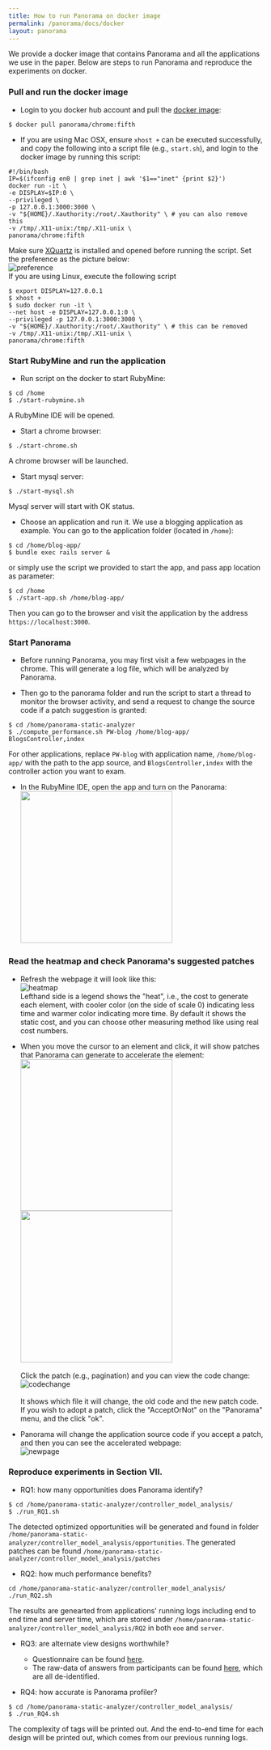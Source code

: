```yaml
---
title: How to run Panorama on docker image 
permalink: /panorama/docs/docker
layout: panorama 
---
```


<div class="container" markdown="1">
<div class="row" markdown="1">
<div class="col-md-12" markdown="1">

We provide a docker image that contains Panorama and all the applications we use in the paper.
Below are steps to run Panorama and reproduce the experiments on docker.

### Pull and run the docker image 
* Login to you docker hub account and pull the [docker image](https://cloud.docker.com/repository/docker/panorama/chrome):
```
$ docker pull panorama/chrome:fifth
```

* If you are using Mac OSX, ensure `xhost +` can be executed successfully, and copy the following into a script file (e.g., `start.sh`), and login to the docker image by running this script:
```
#!/bin/bash
IP=$(ifconfig en0 | grep inet | awk '$1=="inet" {print $2}')
docker run -it \
-e DISPLAY=$IP:0 \
--privileged \
-p 127.0.0.1:3000:3000 \
-v "${HOME}/.Xauthority:/root/.Xauthority" \ # you can also remove this
-v /tmp/.X11-unix:/tmp/.X11-unix \
panorama/chrome:fifth
```
Make sure [XQuartz](https://www.xquartz.org) is installed and opened before running the script. Set the preference as the picture below:<br/>
![preference](../screenshots/x.png)<br/>
If you are using Linux, execute the following script
```
$ export DISPLAY=127.0.0.1
$ xhost +
$ sudo docker run -it \
--net host -e DISPLAY=127.0.0.1:0 \
--privileged -p 127.0.0.1:3000:3000 \
-v "${HOME}/.Xauthority:/root/.Xauthority" \ # this can be removed
-v /tmp/.X11-unix:/tmp/.X11-unix \
panorama/chrome:fifth
```

### Start RubyMine and run the application
* Run script on the docker to start RubyMine:
```
$ cd /home
$ ./start-rubymine.sh
```
A RubyMine IDE will be opened.

* Start a chrome browser:
```
$ ./start-chrome.sh
```
A chrome browser will be launched.

* Start mysql server:
```
$ ./start-mysql.sh
```
Mysql server will start with OK status.

* Choose an application and run it. We use a blogging application as example. You can go to the application folder (located in `/home`):
```
$ cd /home/blog-app/
$ bundle exec rails server &
```
or simply use the script we provided to start the app, and pass app location as parameter:
```
$ cd /home
$ ./start-app.sh /home/blog-app/
```
Then you can go to the browser and visit the application by the address `https://localhost:3000`.

### Start Panorama
* Before running Panorama, you may first visit a few webpages in the chrome. This will generate a log file, which will be analyzed by Panorama.

* Then go to the panorama folder and run the script to start a thread to monitor the browser activity, and send a request to change the source code if a patch suggestion is granted:
```
$ cd /home/panorama-static-analyzer
$ ./compute_performance.sh PW-blog /home/blog-app/ BlogsController,index
```
For other applications, replace `PW-blog` with application name, `/home/blog-app/` with the path to the app source, and `BlogsController,index` with the controller action you want to exam.

* In the RubyMine IDE, open the app and turn on the Panorama:<br/>
<img src="../screenshots/start_panorama.png" width="300"><br/>

### Read the heatmap and check Panorama's suggested patches
* Refresh the webpage it will look like this:<br/>
![heatmap](../screenshots/heatmap.png)<br/>
Lefthand side is a legend shows the "heat", i.e., the cost to generate each element, with cooler color (on the side of scale 0) indicating less time and warmer color indicating more time. By default it shows the static cost, and you can choose other measuring method like using real cost numbers. 

* When you move the cursor to an element and click, it will show patches that Panorama can generate to accelerate the element:<br/>
<img src="../screenshots/choices1.png" width="300"><br/>
<img src="../screenshots/choices2.png" width="300"><br/><br/>
Click the patch (e.g., pagination) and you can view the code change:
![codechange](../screenshots/codechange.png)<br/><br/>
It shows which file it will change, the old code and the new patch code.
If you wish to adopt a patch, click the "AcceptOrNot" on the "Panorama" menu, and the click "ok".

* Panorama will change the application source code if you accept a patch, and then you can see the accelerated webpage:<br/>
![newpage](../screenshots/newpage.png)<br/>

### Reproduce experiments in Section VII.
* RQ1: how many opportunities does Panorama identify?
```
$ cd /home/panorama-static-analyzer/controller_model_analysis/
$ ./run_RQ1.sh
```
The detected optimized opportunities will be generated and found in folder ```/home/panorama-static-analyzer/controller_model_analysis/opportunities```.
The generated patches can be found ```/home/panorama-static-analyzer/controller_model_analysis/patches```

* RQ2: how much performance benefits?
```
cd /home/panorama-static-analyzer/controller_model_analysis/
./run_RQ2.sh
```
The results are genearted from applications' running logs including end to end time and server time, which are stored under ```/home/panorama-static-analyzer/controller_model_analysis/RQ2``` in both ```eoe``` and ```server```.


* RQ3: are alternate view designs worthwhile?<br/>
  * Questionnaire can be found [here](https://uchicago.co1.qualtrics.com/jfe/preview/SV_3HNaVHXVyhsdDZr?Q_SurveyVersionID=&Q_CHL=preview).<br/>
  * The raw-data of answers from participants can be found [here](https://docs.google.com/spreadsheets/d/1EAq7ZhROnu2BCQkXYpV9XcrYSkna5FVxy2-WgOg5r2M/edit?usp=sharing), which are all de-identified. 

* RQ4: how accurate is Panorama profiler?
```
$ cd /home/panorama-static-analyzer/controller_model_analysis/
$ ./run_RQ4.sh
```
The complexity of tags will be printed out. And the end-to-end time for each design will be printed out, which comes from our previous running logs. 

</div>
</div>
</div>
